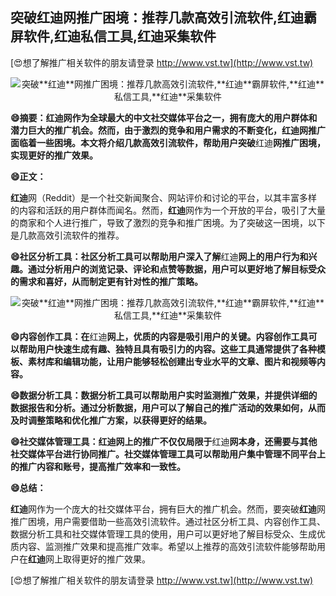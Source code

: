 ## **突破**红迪**网推广困境：推荐几款高效引流软件,**红迪**霸屏软件,**红迪**私信工具,**红迪**采集软件**

[😍想了解推广相关软件的朋友请登录 http://www.vst.tw](http://www.vst.tw)

 <center><img src="https://vst.tw/MP4/tuiguang/png/0.png" alt="突破**红迪**网推广困境：推荐几款高效引流软件,**红迪**霸屏软件,**红迪**私信工具,**红迪**采集软件"></center>

**😄摘要：**红迪**网作为全球最大的中文社交媒体平台之一，拥有庞大的用户群体和潜力巨大的推广机会。然而，由于激烈的竞争和用户需求的不断变化，**红迪**网推广面临着一些困境。本文将介绍几款高效引流软件，帮助用户突破**红迪**网推广困境，实现更好的推广效果。**

**😄正文：**

**红迪**网（Reddit）是一个社交新闻聚合、网站评价和讨论的平台，以其丰富多样的内容和活跃的用户群体而闻名。然而，**红迪**网作为一个开放的平台，吸引了大量的商家和个人进行推广，导致了激烈的竞争和推广困境。为了突破这一困境，以下是几款高效引流软件的推荐。

**😄社区分析工具：社区分析工具可以帮助用户深入了解**红迪**网上的用户行为和兴趣。通过分析用户的浏览记录、评论和点赞等数据，用户可以更好地了解目标受众的需求和喜好，从而制定更有针对性的推广策略。**

 <center><img src="https://vst.tw/MP4/tuiguang/png/2.png" alt="突破**红迪**网推广困境：推荐几款高效引流软件,**红迪**霸屏软件,**红迪**私信工具,**红迪**采集软件"></center>

**😄内容创作工具：在**红迪**网上，优质的内容是吸引用户的关键。内容创作工具可以帮助用户快速生成有趣、独特且具有吸引力的内容。这些工具通常提供了各种模板、素材库和编辑功能，让用户能够轻松创建出专业水平的文章、图片和视频等内容。**

**😄数据分析工具：数据分析工具可以帮助用户实时监测推广效果，并提供详细的数据报告和分析。通过分析数据，用户可以了解自己的推广活动的效果如何，从而及时调整策略和优化推广方案，以获得更好的结果。**

**😄社交媒体管理工具：**红迪**网上的推广不仅仅局限于**红迪**网本身，还需要与其他社交媒体平台进行协同推广。社交媒体管理工具可以帮助用户集中管理不同平台上的推广内容和账号，提高推广效率和一致性。**

**😄总结：**

**红迪**网作为一个庞大的社交媒体平台，拥有巨大的推广机会。然而，要突破**红迪**网推广困境，用户需要借助一些高效引流软件。通过社区分析工具、内容创作工具、数据分析工具和社交媒体管理工具的使用，用户可以更好地了解目标受众、生成优质内容、监测推广效果和提高推广效率。希望以上推荐的高效引流软件能够帮助用户在**红迪**网上取得更好的推广效果。

[😍想了解推广相关软件的朋友请登录 http://www.vst.tw](http://www.vst.tw)



